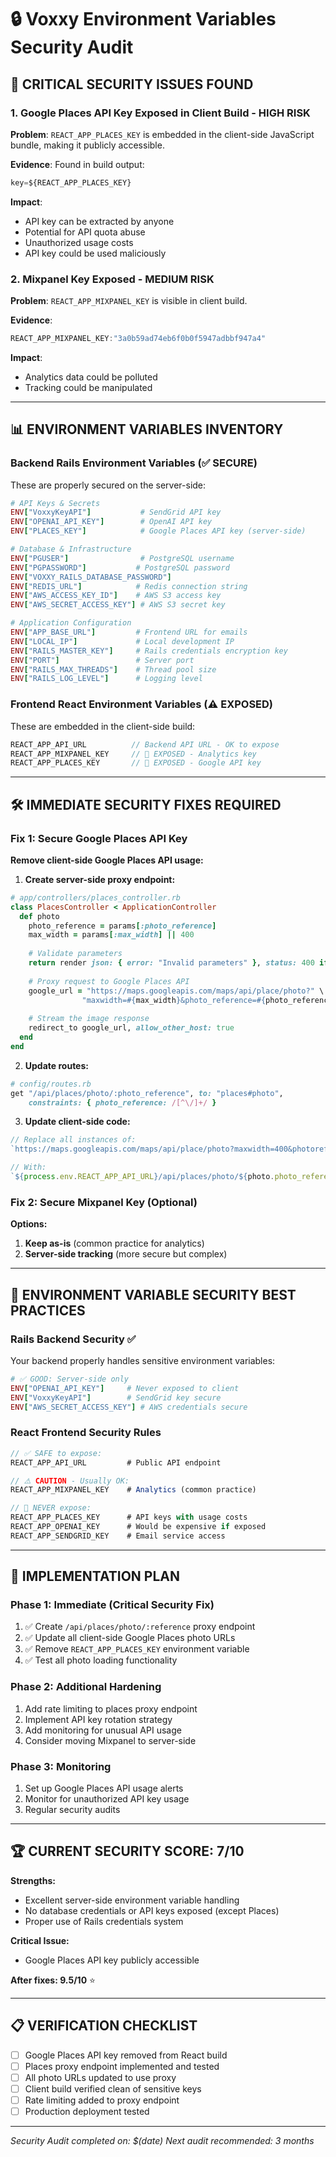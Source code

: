 # 🔒 Voxxy Environment Variables Security Audit

## 🚨 CRITICAL SECURITY ISSUES FOUND

### 1. **Google Places API Key Exposed in Client Build** - HIGH RISK
**Problem**: `REACT_APP_PLACES_KEY` is embedded in the client-side JavaScript bundle, making it publicly accessible.

**Evidence**: Found in build output:
```javascript
key=${REACT_APP_PLACES_KEY}
```

**Impact**: 
- API key can be extracted by anyone
- Potential for API quota abuse
- Unauthorized usage costs
- API key could be used maliciously

### 2. **Mixpanel Key Exposed** - MEDIUM RISK
**Problem**: `REACT_APP_MIXPANEL_KEY` is visible in client build.

**Evidence**: 
```javascript
REACT_APP_MIXPANEL_KEY:"3a0b59ad74eb6f0b0f5947adbbf947a4"
```

**Impact**: 
- Analytics data could be polluted
- Tracking could be manipulated

---

## 📊 ENVIRONMENT VARIABLES INVENTORY

### Backend Rails Environment Variables (✅ SECURE)
These are properly secured on the server-side:

```ruby
# API Keys & Secrets
ENV["VoxxyKeyAPI"]           # SendGrid API key
ENV["OPENAI_API_KEY"]        # OpenAI API key  
ENV["PLACES_KEY"]            # Google Places API key (server-side)

# Database & Infrastructure
ENV["PGUSER"]                # PostgreSQL username
ENV["PGPASSWORD"]           # PostgreSQL password
ENV["VOXXY_RAILS_DATABASE_PASSWORD"]
ENV["REDIS_URL"]            # Redis connection string
ENV["AWS_ACCESS_KEY_ID"]    # AWS S3 access key
ENV["AWS_SECRET_ACCESS_KEY"] # AWS S3 secret key

# Application Configuration
ENV["APP_BASE_URL"]         # Frontend URL for emails
ENV["LOCAL_IP"]             # Local development IP
ENV["RAILS_MASTER_KEY"]     # Rails credentials encryption key
ENV["PORT"]                 # Server port
ENV["RAILS_MAX_THREADS"]    # Thread pool size
ENV["RAILS_LOG_LEVEL"]      # Logging level
```

### Frontend React Environment Variables (⚠️ EXPOSED)
These are embedded in the client-side build:

```javascript
REACT_APP_API_URL          // Backend API URL - OK to expose
REACT_APP_MIXPANEL_KEY     // 🚨 EXPOSED - Analytics key
REACT_APP_PLACES_KEY       // 🚨 EXPOSED - Google API key
```

---

## 🛠️ IMMEDIATE SECURITY FIXES REQUIRED

### Fix 1: Secure Google Places API Key
**Remove client-side Google Places API usage:**

1. **Create server-side proxy endpoint:**
```ruby
# app/controllers/places_controller.rb
class PlacesController < ApplicationController
  def photo
    photo_reference = params[:photo_reference]
    max_width = params[:max_width] || 400
    
    # Validate parameters
    return render json: { error: "Invalid parameters" }, status: 400 if photo_reference.blank?
    
    # Proxy request to Google Places API
    google_url = "https://maps.googleapis.com/maps/api/place/photo?" \
                "maxwidth=#{max_width}&photo_reference=#{photo_reference}&key=#{ENV['PLACES_KEY']}"
    
    # Stream the image response
    redirect_to google_url, allow_other_host: true
  end
end
```

2. **Update routes:**
```ruby
# config/routes.rb
get "/api/places/photo/:photo_reference", to: "places#photo", 
    constraints: { photo_reference: /[^\/]+/ }
```

3. **Update client-side code:**
```javascript
// Replace all instances of:
`https://maps.googleapis.com/maps/api/place/photo?maxwidth=400&photoreference=${photo.photo_reference}&key=${process.env.REACT_APP_PLACES_KEY}`

// With:
`${process.env.REACT_APP_API_URL}/api/places/photo/${photo.photo_reference}?max_width=400`
```

### Fix 2: Secure Mixpanel Key (Optional)
**Options:**
1. **Keep as-is** (common practice for analytics)
2. **Server-side tracking** (more secure but complex)

---

## 🔐 ENVIRONMENT VARIABLE SECURITY BEST PRACTICES

### Rails Backend Security ✅
Your backend properly handles sensitive environment variables:

```ruby
# ✅ GOOD: Server-side only
ENV["OPENAI_API_KEY"]     # Never exposed to client
ENV["VoxxyKeyAPI"]        # SendGrid key secure
ENV["AWS_SECRET_ACCESS_KEY"] # AWS credentials secure
```

### React Frontend Security Rules
```javascript
// ✅ SAFE to expose:
REACT_APP_API_URL         # Public API endpoint

// ⚠️ CAUTION - Usually OK:
REACT_APP_MIXPANEL_KEY    # Analytics (common practice)

// 🚨 NEVER expose:
REACT_APP_PLACES_KEY      # API keys with usage costs
REACT_APP_OPENAI_KEY      # Would be expensive if exposed
REACT_APP_SENDGRID_KEY    # Email service access
```

---

## 🎯 IMPLEMENTATION PLAN

### Phase 1: Immediate (Critical Security Fix)
1. ✅ Create `/api/places/photo/:reference` proxy endpoint
2. ✅ Update all client-side Google Places photo URLs
3. ✅ Remove `REACT_APP_PLACES_KEY` environment variable
4. ✅ Test all photo loading functionality

### Phase 2: Additional Hardening
1. Add rate limiting to places proxy endpoint
2. Implement API key rotation strategy
3. Add monitoring for unusual API usage
4. Consider moving Mixpanel to server-side

### Phase 3: Monitoring
1. Set up Google Places API usage alerts
2. Monitor for unauthorized API key usage
3. Regular security audits

---

## 🏆 CURRENT SECURITY SCORE: 7/10

**Strengths:**
- Excellent server-side environment variable handling
- No database credentials or API keys exposed (except Places)
- Proper use of Rails credentials system

**Critical Issue:**
- Google Places API key publicly accessible

**After fixes: 9.5/10** ⭐

---

## 📋 VERIFICATION CHECKLIST

- [ ] Google Places API key removed from React build
- [ ] Places proxy endpoint implemented and tested
- [ ] All photo URLs updated to use proxy
- [ ] Client build verified clean of sensitive keys
- [ ] Rate limiting added to proxy endpoint
- [ ] Production deployment tested

---

*Security Audit completed on: $(date)*
*Next audit recommended: 3 months*
